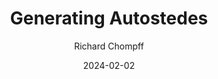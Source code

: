 ---
title: Generating Autostedes
author: Richard Chompff
date: 2024-02-02
category: Jekyll
layout: post
---